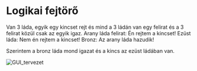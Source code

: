 # Logikai fejtörő

Van 3 láda, egyik egy kincset rejt és mind a 3 ládán van egy felirat és a 3 felirat közül csak az egyik igaz. Arany láda felirat: Én rejtem a kincset! Ezüst láda: Nem én rejtem a kincset! Bronz: Az arany láda hazudik!

Szerintem a bronz láda mond igazat és a kincs az ezüst ládában van.

![GUI_tervezet](https://github.com/user-attachments/assets/f26ef9c2-9960-4e34-898f-1d4bbd1dabcb)
